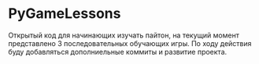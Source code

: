 # PyGameLessons
Открытый код для начинающих изучать пайтон, на текущий момент представлено 3 последовательных обучающих игры.
По ходу действия буду добавляться дополниельные коммиты и развитие проекта.
